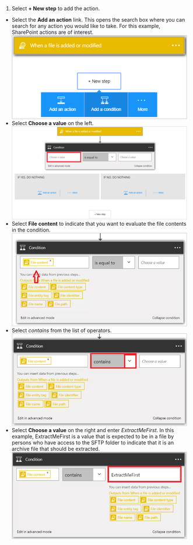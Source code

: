 1. Select **+ New step** to add the action.  
- Select the **Add an action** link. This opens the search box where you can search for any action you would like to take. For this example, SharePoint actions are of interest.    
![](./media/connectors-create-api-sftp/condition-1.png)    
- Select **Choose a value** on the left. 
![](./media/connectors-create-api-sftp/condition-2.png)    
- Select **File content** to indicate that you want to evaluate the file contents in the condition.      
![](./media/connectors-create-api-sftp/condition-3.png)   
- Select *contains* from the list of operators.       
![](./media/connectors-create-api-sftp/condition-4.png)   
- Select **Choose a value** on the right and enter *ExtractMeFirst*. In this example, ExtractMeFirst is a value that is expected to be in a file by persons who have access to the SFTP folder to indicate that it is an archive file that should be extracted.  
![](./media/connectors-create-api-sftp/condition-5.png)   